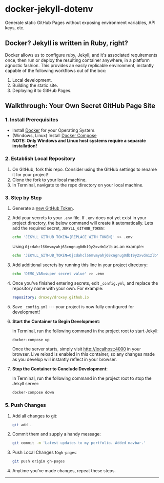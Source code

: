 # docker-jekyll-dotenv

Generate static GitHub Pages without exposing environment variables, API keys, etc.

## Docker? Jekyll is written in Ruby, right?

Docker allows us to configure ruby, Jekyll, and it's associated requirements once, then run or deploy the resulting container anywhere, in a platform agnostic fashion.
This provides an easily replicable environment, instantly capable of the following workflows out of the box:

1. Local development.
1. Building the static site.
1. Deploying it to GitHub Pages.

## Walkthrough: Your Own Secret GitHub Page Site

### 1. Install Prerequisites

* Install [Docker](https://docs.docker.com/engine/installation/) for your Operating System.
* (Windows, Linux) Install [Docker Compose](https://docs.docker.com/compose/install/)\
   **NOTE: Only Windows and Linux host systems require a separate installation!**

### 2. Establish Local Repository

1. On GitHub, fork this repo. Consider using the GitHub settings to rename it for your project!
1. Clone the fork to your local machine.
1. In Terminal, navigate to the repo directory on your local machine.

### 3. Step by Step

1. Generate a [new GitHub Token](https://github.com/settings/tokens/new).

1. Add your secrets to your `.env` file. If `.env` does not yet exist in your project directory, the below command will create it automatically. Lets add the required secret, `JEKYLL_GITHUB_TOKEN`:

   ```bash
   echo 'JEKYLL_GITHUB_TOKEN=[REPLACE_WITH_TOKEN]' >> .env
   ```

   Using `0jcdahcl66mvmyahj68xngnug0db19y2xvdm1zlb` as an example:

   ```bash
   echo 'JEKYLL_GITHUB_TOKEN=0jcdahcl66mvmyahj68xngnug0db19y2xvdm1zlb' >> .env
   ```

1. Add additional secrets by running this line in your project directory:

   ```bash
   echo 'DEMO_VAR=super secret value' >> .env
   ```

1. Once you've finished entering secrets, edit `_config.yml`, and replace the repository name with your own. For example:

   ```yaml
   repository: droxey/droxey.github.io
   ```

1. Save `_config.yml` --- your project is now fully configured for development!

1. **Start the Container to Begin Development**:

   In Terminal, run the following command in the project root to start Jekyll:

   ```bash
   docker-compose up
   ```

   Once the server starts, simply visit <http://localhost:4000> in your browser. Live reload is enabled in this container, so any changes made as you develop will instantly reflect in your browser.

1. **Stop the Container to Conclude Development**:

   In Terminal, run the following command in the project root to stop the Jekyll server:

   ```bash
   docker-compose down
   ```

### 5. Push Changes

1. Add all changes to git:

   ```bash
   git add .
   ```

1. Commit them and supply a handy message:

   ```bash
   git commit -m 'Latest updates to my portfolio. Added navbar.'
   ```

1. Push Local Changes to`gh-pages`:

   ```bash
   git push origin gh-pages
   ```

1. Anytime you've made changes, repeat these steps.

---

